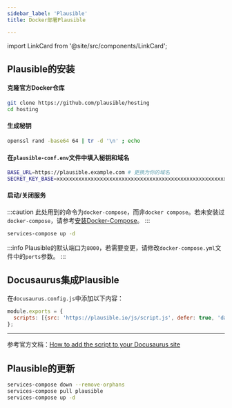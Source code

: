 ```yaml
---
sidebar_label: 'Plausible'
title: Docker部署Plausible

---
```


import LinkCard from '@site/src/components/LinkCard';

<LinkCard title="Plausible官方安装文档" description="Self-hosted Plausible Analytics" to="https://plausible.io/docs/self-hosting"></LinkCard>

## Plausible的安装

#### 克隆官方Docker仓库
```bash
git clone https://github.com/plausible/hosting
cd hosting
```

#### 生成秘钥

```bash
openssl rand -base64 64 | tr -d '\n' ; echo
```

#### 在`plausible-conf.env`文件中填入秘钥和域名

```bash title="plausible-conf.env"
BASE_URL=https://plausible.example.com # 更换为你的域名
SECRET_KEY_BASE=xxxxxxxxxxxxxxxxxxxxxxxxxxxxxxxxxxxxxxxxxxxxxxxxxxxxxxxxxxxxxxxx
```

#### 启动/关闭服务

:::caution
此处用到的命令为`docker-compose`，而非`docker compose`。若未安装过`docker-compose`，请参考[安装Docker-Compose](/linux/docker-install#安装docker-compose)。
:::

```bash
services-compose up -d
```

:::info
Plausible的默认端口为`8000`，若需要变更，请修改`docker-compose.yml`文件中的`ports`参数。
:::


## Docusaurus集成Plausible

在`docusaurus.config.js`中添加以下内容：

```js title="docusaurus.config.js"
module.exports = {
  scripts: [{src: 'https://plausible.io/js/script.js', defer: true, 'data-domain': 'yourdomain.com'}],
};
```
---
参考官方文档：[How to add the script to your Docusaurus site](https://plausible.io/docs/docusaurus-integration)

## Plausible的更新

```bash
services-compose down --remove-orphans
services-compose pull plausible
services-compose up -d
```
